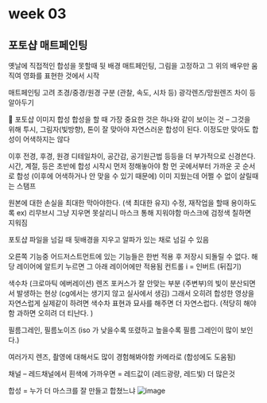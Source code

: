 # week 03
## 포토샵 매트페인팅

옛날에 직접적인 합성을 못할때 뒷 배경 매트페인팅, 그림을 고정하고 그 위의 배우만 움직여 영화를 표현한 것에서 시작

매트페인팅 고려 초경/중경/원경 구분 (관찰, 속도, 시차 등)
광각렌즈/망원렌즈 차이 등 알아두기


	포토샵
이미지 합성 
합성을 할 때 가장 중요한 것은 하나와 같이 보이는 것 
– 그것을 위해 투시, 그림자(빛방향), 톤이 잘 맞아야 자연스러운 합성이 된다.
이정도만 맞아도 합성이 어색하지는 않다

이후 전경, 후경, 원경 디테일차이, 공간감, 공기원근법 등등을 더 부가적으로 신경쓴다.
시간, 계절, 등은 초반에 합성 시작시 먼저 정해놓아야 함
먼 곳에서부터 가까운 곳 순서로 합성 (이후에 어색하거나 안 맞을 수 있기 때문에)
이미 지웠는데 어쩔 수 없이 살릴때는 스탬프

원본에 대한 손실을 최대한 막아야한다. (색 최대한 유지)
수정, 재작업을 할때 용이하도록 ex) 리무브시 그냥 지우면 못살리니 마스크 통해 지워야함
마스크에 검정색 칠하면 지워짐

포토샵 파일을 넘길 때 뒷배경을 지우고 알파가 있는 채로 넘길 수 있음 

오른쪽 기능중 어드저스트먼트에 있는 기능들은 한번 적용 후 저장시 되돌릴 수 없다.
해당 레이어에 알트키 누르면 그 아래 레이어에만 적용됨
컨트롤 i = 인버트 (뒤집기)

 색수차 (크로마틱 에버레이션)
렌즈 포커스가 잘 안맞는 부분 (주변부)의 빛이 분산되면서 발생하는 현상
(cg에서는 생기지 않고 실사에서 생김)
그래서 오히려 합성한 영상을 자연스럽게 실제같이 하려면 색수차 표현과 묘사를 해주면 더 자연스럽다. (적당히 해야함 과하면 오히려 더 티난다. )

필름그레인, 필름노이즈 (iso 가 낮을수록 또렸하고 높을수록 필름 그레인이 많이 보인다.)

여러가지 렌즈, 촬영에 대해서도 많이 경험해봐야함 카메라로 (합성에도 도움됨)

채널 – 레드채널에서 흰색에 가까우면 = 레드값이 (레드광량, 레드빛) 더 많은것 

합성 = 누가 더 마스크를 잘 만들고 합쳤느냐 
![image](https://user-images.githubusercontent.com/80662361/194482266-cc87be40-baf6-49e3-be6b-edac0366e6f7.png)

